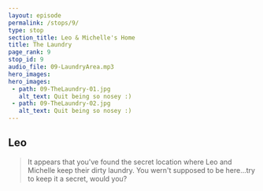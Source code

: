 ```yaml
---
layout: episode
permalink: /stops/9/
type: stop
section_title: Leo & Michelle's Home
title: The Laundry
page_rank: 9
stop_id: 9
audio_file: 09-LaundryArea.mp3
hero_images:
hero_images:
 - path: 09-TheLaundry-01.jpg
   alt_text: Quit being so nosey :)
 - path: 09-TheLaundry-02.jpg
   alt_text: Quit being so nosey :)
---
```


## Leo

>It appears that you've found the secret location where Leo and Michelle keep their dirty laundry. You wern't supposed to be here...try to keep it a secret, would you?
